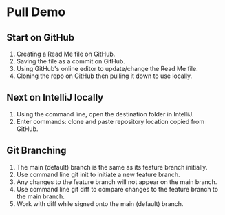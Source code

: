 # Pull Demo
## Start on GitHub
1) Creating a Read Me file on GitHub.
2) Saving the file as a commit on GitHub.
3) Using GitHub's online editor to update/change the Read Me file.
4) Cloning the repo on GitHub then pulling it down to use locally.
## Next on IntelliJ locally
1) Using the command line, open the destination folder in IntelliJ.
2) Enter commands: clone and paste repository location copied from GitHub.
## Git Branching
1) The main (default) branch is the same as its feature branch initially.
2) Use command line git init to initiate a new feature branch.
3) Any changes to the feature branch will not appear on the main branch.
4) Use command line git diff to compare changes to the feature branch to the main branch.
5) Work with diff while signed onto  the main (default) branch. 
